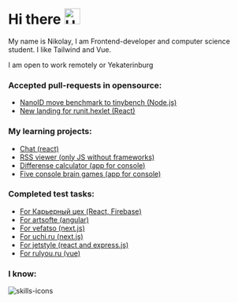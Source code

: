 <h1>
  Hi there
  <img alt='Hi' src="https://github.com/blackcater/blackcater/raw/main/images/Hi.gif" height="32"/>
</h1>
<p>
  My name is Nikolay, I am Frontend-developer and computer science student. I like Tailwind and Vue.
</p>
<p>
  I am open to work remotely or Yekaterinburg
</p>
<h3>
  Accepted pull-requests in opensource:
</h3>
<ul>
  <li>
    <a href="https://github.com/ai/nanoid/pull/486">NanoID move benchmark to tinybench (Node.js)</a>
  <li>
    <a href="https://runit.hexlet.ru/">New landing for runit.hexlet (React)</a>
  </li>
</ul>
<h3>
  My learning projects:
</h3>
<ul>
  <li>
    <a href="https://github.com/Ledchig/chat">Chat (react)</a>
  </li>
  <li>
    <a href="https://github.com/Ledchig/RSS-viewer">RSS viewer (only JS without frameworks)</a>
  </li>
  <li>
    <a href="https://github.com/Ledchig/difference-calculator">Differense calculator (app for console)</a>
  </li>
  <li>
    <a href="https://github.com/Ledchig/five-brain-games">Five console brain games (app for console)</a>
  </li>
</ul>
<h3>
  Completed test tasks:
</h3>
<ul>
  <li>
    <a href="https://github.com/Ledchig/test_career-workshop">For Карьерный цех (React, Firebase)</a>
  </li>
  <li>
    <a href="https://github.com/Ledchig/test_front_artsofte">For artsofte (angular)</a>
  </li>
  <li>
    <a href="https://github.com/Ledchig/test_frontend_vefatso">For vefatso (next.js)</a>
  </li>
  <li>
    <a href="https://github.com/Ledchig/frontend-challenge">For uchi.ru (next.js)</a>
  </li>
  <li>
    <a href="https://github.com/Ledchig/jetstyle-yellow-test">For jetstyle (react and express.js)</a>
  </li>
    <li>
    <a href="https://github.com/Ledchig/challenge-rulyou">For rulyou.ru (vue)</a>
  </li>
</ul>
<div align='left'>
  <h3>I know:</h3>
  <img alt='skills-icons' src='https://skillicons.dev/icons?i=js,ts,bootstrap,tailwind,react,nextjs,vue,nuxtjs,angular,docker' />
<div/>
<!--
**Ledchig/ledchig** is a ✨ _special_ ✨ repository because its `README.md` (this file) appears on your GitHub profile.

Here are some ideas to get you started:

- 🔭 I’m currently working on ...
- 🌱 I’m currently learning ...
- 👯 I’m looking to collaborate on ...
- 🤔 I’m looking for help with ...
- 💬 Ask me about ...
- 📫 How to reach me: ...
- 😄 Pronouns: ...
- ⚡ Fun fact: ...
-->
